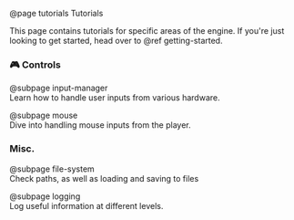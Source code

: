 @page tutorials Tutorials

This page contains tutorials for specific areas of the engine.
If you're just looking to get started, head over to @ref getting-started.

### 🎮 Controls

@subpage input-manager  
Learn how to handle user inputs from various hardware.

@subpage mouse  
Dive into handling mouse inputs from the player.

### Misc.

@subpage file-system  
Check paths, as well as loading and saving to files

@subpage logging  
Log useful information at different levels.
